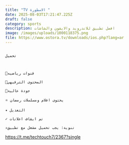 ```yaml
---
title: "TV الاسطورة "
date: 2025-08-03T17:21:47.225Z
draft: false
category: sports
description: افضل تطبيق للاندرويد والايفون والشاشات
image: /images/uploads/1000118375.png
file: https://www.ostora.tv/downloads/ios.php?lang=ar
---
```

![]()

```
تحميل 
```

```


🥇قنوات رياضيه

🥇المحتوى الترفيهي

🥇جودة عالية 

⭐️ يحتوى افلام ومسلسلات رمضان 

✦ التعديل

✓ تم ايقاف اعلانات

✰تنوية: يجب تحميل مشغل مع تطبيق
```

<https://t.me/techtouch7/2367?single>